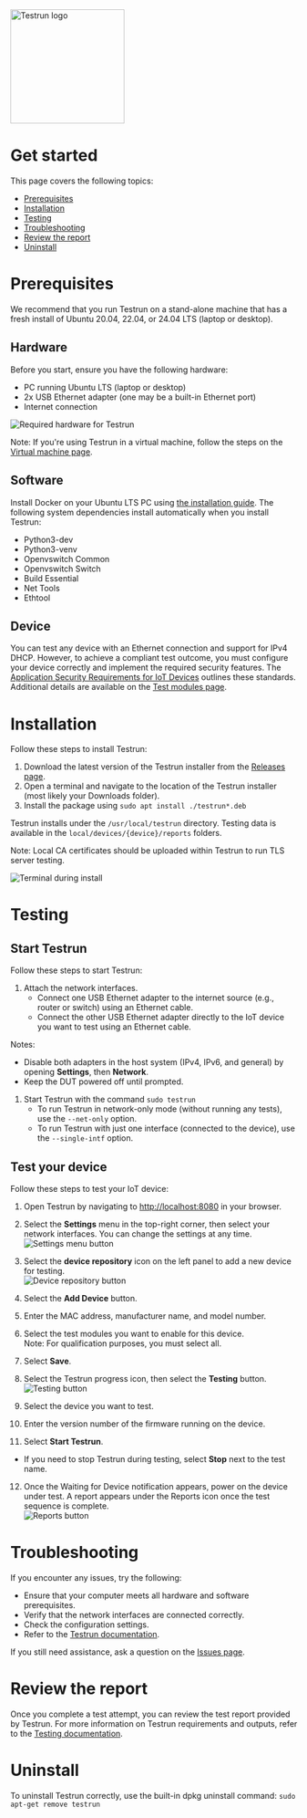<img width="200" alt="Testrun logo" src="https://user-images.githubusercontent.com/7399056/221927867-4190a4e8-a571-4e40-9c2b-65780ad9264c.png" alt="Testrun">

# Get started

This page covers the following topics:

-  [Prerequisites](#prerequisites)
-  [Installation](#installation)
-  [Testing](#testing)
-  [Troubleshooting](#troubleshooting)
-  [Review the report](#review-the-report)
-  [Uninstall](#uninstall)

# Prerequisites

We recommend that you run Testrun on a stand-alone machine that has a fresh install of Ubuntu 20.04, 22.04, or 24.04 LTS (laptop or desktop).

## Hardware

Before you start, ensure you have the following hardware:

-  PC running Ubuntu LTS (laptop or desktop)
-  2x USB Ethernet adapter (one may be a built-in Ethernet port)
-  Internet connection

![Required hardware for Testrun](/docs/ui/getstarted--2dn8vrzsspe.png)

Note: If you're using Testrun in a virtual machine, follow the steps on the [Virtual machine page](/docs/virtual_machine.md).

## Software

Install Docker on your Ubuntu LTS PC using [the installation guide](https://docs.docker.com/engine/install/ubuntu/#install-using-the-repository). The following system dependencies install automatically when you install Testrun:

-  Python3-dev
-  Python3-venv
-  Openvswitch Common
-  Openvswitch Switch
-  Build Essential
-  Net Tools
-  Ethtool

## Device

You can test any device with an Ethernet connection and support for IPv4 DHCP. However, to achieve a compliant test outcome, you must configure your device correctly and implement the required security features. The [Application Security Requirements for IoT Devices](https://partner-security.withgoogle.com/docs/iot_requirements) outlines these standards. Additional details are available on the [Test modules page](/docs/test/modules.md).

# Installation

Follow these steps to install Testrun:

1. Download the latest version of the Testrun installer from the [Releases page](https://github.com/google/testrun/releases).
2. Open a terminal and navigate to the location of the Testrun installer (most likely your Downloads folder).
3. Install the package using `sudo apt install ./testrun*.deb`

Testrun installs under the `/usr/local/testrun` directory. Testing data is available in the `local/devices/{device}/reports` folders.

Note: Local CA certificates should be uploaded within Testrun to run TLS server testing.

![Terminal during install](/docs/setup/install.gif)

# Testing

## Start Testrun

Follow these steps to start Testrun:
1. Attach the network interfaces.
    -  Connect one USB Ethernet adapter to the internet source (e.g., router or switch) using an Ethernet cable.
    -  Connect the other USB Ethernet adapter directly to the IoT device you want to test using an Ethernet cable.

Notes:

-  Disable both adapters in the host system (IPv4, IPv6, and general) by opening **Settings**, then **Network**.
-  Keep the DUT powered off until prompted.

1. Start Testrun with the command `sudo testrun`
    -  To run Testrun in network-only mode (without running any tests), use the `--net-only` option.
    -  To run Testrun with just one interface (connected to the device), use the `--single-intf` option.


## Test your device

Follow these steps to test your IoT device:

1. Open Testrun by navigating  to [http://localhost:8080](http://localhost:8080/) in your browser.
2. Select the **Settings** menu in the top-right corner, then select your network interfaces. You can change the settings at any time.  
     ![Settings menu button](/docs/ui/getstarted--7cfvdpdnc5o.png)

3. Select the **device repository** icon on the left panel to add a new device for testing.  
     ![Device repository button](/docs/ui/getstarted--q5uw26tfod.png)

4. Select the **Add Device** button.
5. Enter the MAC address, manufacturer name, and model number.
6. Select the test modules you want to enable for this device.   
Note: For qualification purposes, you must select all.
7. Select **Save**.
8. Select the Testrun progress icon, then select the **Testing** button.![Testing button](/docs/ui/getstarted--w09wecsry3.png)

9. Select the device you want to test.
10. Enter the version number of the firmware running on the device.
11. Select **Start Testrun**.
-  If you need to stop Testrun during testing, select **Stop** next to the test name.
12. Once the Waiting for Device notification appears, power on the device under test. A report appears under the Reports icon once the test sequence is complete.  
     ![Reports button](/docs/ui/getstarted--m4si1otdu5d.png)

# Troubleshooting

If you encounter any issues, try the following:

-  Ensure that your computer meets all hardware and software prerequisites.
-  Verify that the network interfaces are connected correctly.
-  Check the configuration settings.
-  Refer to the [Testrun documentation](/docs).

If you still need assistance, ask a question on the [Issues page](https://github.com/google/testrun/issues). 

# Review the report

Once you complete a test attempt, you can review the test report provided by Testrun. For more information on Testrun requirements and outputs, refer to the [Testing documentation](/docs/test/README.md).

# Uninstall

To uninstall Testrun correctly, use the built-in dpkg uninstall command: `sudo apt-get remove testrun`